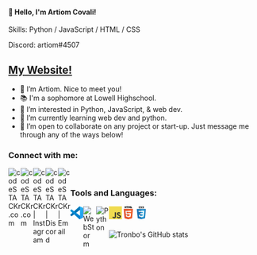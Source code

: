 #### 👋 Hello, I'm Artiom Covali!

Skills: Python / JavaScript / HTML / CSS

Discord: artiom#4507

## [My Website!]

- 👋 I’m Artiom. Nice to meet you!
- 📚 I'm a sophomore at Lowell Highschool.
- 👀 I’m interested in Python, JavaScript, & web dev. 
- 🌱 I’m currently learning web dev and python.
- 💞️ I’m open to collaborate on any project or start-up. Just message me through any of the ways below!

### Connect with me:

[<img align="left" alt="codeSTACKr.com" width="25px" src="https://www.freepnglogos.com/uploads/logo-website-png/logo-website-website-icon-with-png-and-vector-format-for-unlimited-22.png" />][website]
[<img align="left" alt="codeSTACKr.com" width="25px" src="https://www.freepnglogos.com/uploads/twitter-logo-png/twitter-logo-vector-png-clipart-1.png" />][twitter]
[<img align="left" alt="codeSTACKr | Instagram" width="25px" src="https://cdn-icons-png.flaticon.com/512/174/174855.png" />][instagram]
[<img align="left" alt="codeSTACKr | Discord" width="25px" src="https://www.freepnglogos.com/uploads/discord-logo-png/concours-discord-cartes-voeux-fortnite-france-6.png" />][discord]
[<img align="left" alt="codeSTACKr | Email" width="25px" src="https://cdn.icon-icons.com/icons2/2631/PNG/512/gmail_new_logo_icon_159149.png" />][email]


<br />

### Tools and Languages:

<img align="left" alt="Visual Studio Code" width="26px" src="https://raw.githubusercontent.com/github/explore/80688e429a7d4ef2fca1e82350fe8e3517d3494d/topics/visual-studio-code/visual-studio-code.png" />
<img align="left" alt="WebStorm" width="26px" src="https://upload.wikimedia.org/wikipedia/commons/thumb/7/71/WebStorm_Icon.png/1024px-WebStorm_Icon.png" />
<img align="left" alt="Python" width="26px" src="https://brandslogos.com/wp-content/uploads/images/large/python-logo.png" />
<img align="left" alt="JavaScript" width="26px" src="https://raw.githubusercontent.com/github/explore/80688e429a7d4ef2fca1e82350fe8e3517d3494d/topics/javascript/javascript.png" />
<img align="left" alt="HTML5" width="26px" src="https://raw.githubusercontent.com/github/explore/80688e429a7d4ef2fca1e82350fe8e3517d3494d/topics/html/html.png" />
<img align="left" alt="CSS3" width="26px" src="https://raw.githubusercontent.com/github/explore/80688e429a7d4ef2fca1e82350fe8e3517d3494d/topics/css/css.png" />

<br />
<br />

[website]: https://www.artiomcovali.xyz/
[twitter]: https://twitter.com/ShadowTG101
[instagram]: https://www.instagram.com/lil.russian/
[discord]: https://mail.google.com/mail/u/1?ui=2&ik=4108b7897a&attid=0.1&permmsgid=msg-a:r-6191478425172134723&th=17d010a25d0ee364&view=fimg&fur=ip&sz=s0-l75-ft&attbid=ANGjdJ-o6-ANdtRsBVDNNp3SUpzR30hd5jRjJdd66j_TnwIbw3G_qcx-3clw8Hv4OaKfuVyXFAwTl5_g_zB740nvLUYsJPIJVLCBGX-0cywevA5CBOKBZBmChi7IyhM&disp=emb&realattid=17d010a149590e1e2381
[email]: mailto:artiomcovali2006@gmail.com
[My Website!]: https://www.artiomcovali.xyz/

![Tronbo's GitHub stats](https://github-readme-stats.vercel.app/api?username=lilrussian&show_icons=true&theme=radical)
